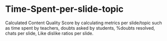 # Time-Spent-per-slide-topic
Calculated Content Quality Score by calculating metrics per slide/topic such as time spent by teachers, doubts asked by students, %doubts resolved, chats per slide, Like dislike ratios per slide.
